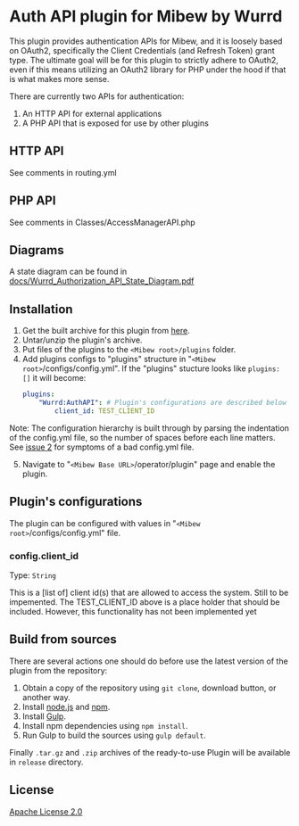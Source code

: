 # Auth API plugin for Mibew by Wurrd

This plugin provides authentication APIs for Mibew, and it is loosely based on OAuth2, specifically the Client Credentials (and Refresh Token) grant type. The ultimate goal will be for this plugin to strictly adhere to OAuth2, even if this means utilizing an OAuth2 library for PHP under the hood if that is what makes more sense. 

There are currently two APIs for authentication:

1. An HTTP API for external applications
2. A PHP API that is exposed for use by other plugins

## HTTP API

See comments in routing.yml

## PHP API 

See comments in Classes/AccessManagerAPI.php

## Diagrams

A state diagram can be found in [docs/Wurrd_Authorization_API_State_Diagram.pdf](https://github.com/alberto234/wurrd-auth-api-plugin/blob/master/docs/Wurrd_Authorization_API_State_Diagram.pdf)

## Installation

1. Get the built archive for this plugin from [here](http://wurrd.scalior.com/get-it-now).
2. Untar/unzip the plugin's archive.
3. Put files of the plugins to the `<Mibew root>/plugins`  folder.
4. Add plugins configs to "plugins" structure in "`<Mibew root>`/configs/config.yml". If the "plugins" stucture looks like `plugins: []` it will become:
    ```yaml
    plugins:
        "Wurrd:AuthAPI": # Plugin's configurations are described below
     		client_id: TEST_CLIENT_ID
   ```
Note: The configuration hierarchy is built through by parsing the indentation of the config.yml file, so the number of spaces before each line matters. See [issue 2](https://github.com/alberto234/wurrd-auth-api-plugin/issues/2) for symptoms of a bad config.yml file.

5. Navigate to "`<Mibew Base URL>`/operator/plugin" page and enable the plugin.


## Plugin's configurations

The plugin can be configured with values in "`<Mibew root>`/configs/config.yml" file.

### config.client_id

Type: `String`

This is a [list of] client id(s) that are allowed to access the system. Still to be impemented.
The TEST_CLIENT_ID above is a place holder that should be included. However, this functionality has not been implemented yet


## Build from sources

There are several actions one should do before use the latest version of the plugin from the repository:

1. Obtain a copy of the repository using `git clone`, download button, or another way.
2. Install [node.js](http://nodejs.org/) and [npm](https://www.npmjs.org/).
3. Install [Gulp](http://gulpjs.com/).
4. Install npm dependencies using `npm install`.
5. Run Gulp to build the sources using `gulp default`.

Finally `.tar.gz` and `.zip` archives of the ready-to-use Plugin will be available in `release` directory.


## License

[Apache License 2.0](http://www.apache.org/licenses/LICENSE-2.0.html)
